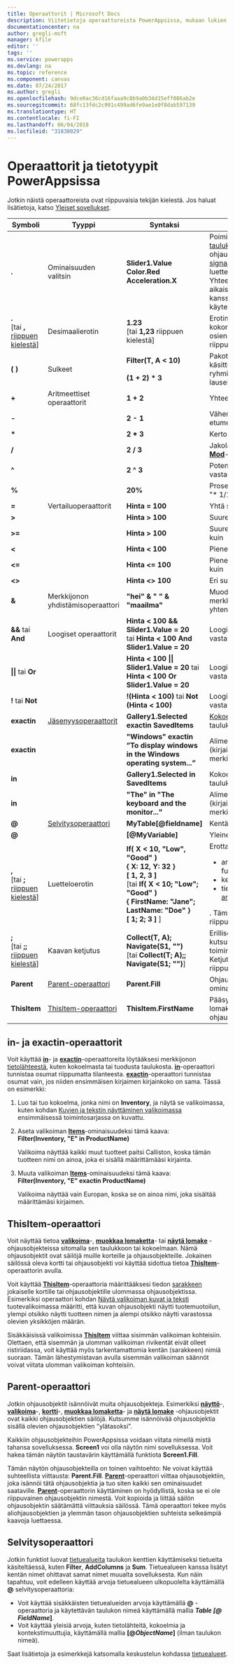 ```yaml
---
title: Operaattorit | Microsoft Docs
description: Viitetietoja operaattoreista PowerAppsissa, mukaan lukien syntaksi ja esimerkkejä
documentationcenter: na
author: gregli-msft
manager: kfile
editor: ''
tags: ''
ms.service: powerapps
ms.devlang: na
ms.topic: reference
ms.component: canvas
ms.date: 07/24/2017
ms.author: gregli
ms.openlocfilehash: 9dce0ac36cd16faaa9c8b9a0b34d15eff086ab2e
ms.sourcegitcommit: 68fc13fdc2c991c499ad6fe9ae1e0f8dab597139
ms.translationtype: HT
ms.contentlocale: fi-FI
ms.lasthandoff: 06/04/2018
ms.locfileid: "31838029"
---
```

# <a name="operators-and-data-types-in-powerapps"></a>Operaattorit ja tietotyypit PowerAppsissa
Jotkin näistä operaattoreista ovat riippuvaisia tekijän kielestä.  Jos haluat lisätietoja, katso [Yleiset sovellukset](../global-apps.md).

| Symboli | Tyyppi | Syntaksi | Kuvaus |
| --- | --- | --- | --- |
| **.** |Ominaisuuden valitsin |**Slider1.Value<br>Color.Red<br>Acceleration.X** |Poimii ominaisuuden [taulukosta](../working-with-tables.md), ohjausobjektista, [signaalista](signals.md) tai luetteloinnista.  Yhteensopivuus aikaisempien versioiden kanssa, **!** on myös käytettävissä. |
| **.**<br>[tai **,** [riippuen kielestä](../global-apps.md)] |Desimaalierotin |**1.23**<br>[tai **1,23** riippuen kielestä] |Erotin numeron kokonaisosien ja murto-osien välissä.  Merkki on riippuvainen kielestä. |
| **( )** |Sulkeet |**Filter(T, A &lt; 10)**<br><br>**(1 + 2) * 3** |Pakottaa käsittelyjärjestyksen ja ryhmittää suuremman lausekkeen alilausekkeet |
| **+** |Aritmeettiset operaattorit |**1 + 2** |Yhteenlasku |
| **-** |&nbsp; |**2 - 1** |Vähennyslasku ja etumerkki |
| **\*** |&nbsp; |**2 * 3** |Kertolasku |
| **/** |&nbsp; |**2 / 3** |Jakolasku (katso myös **[Mod](function-mod.md)**-funktio) |
| **^** |&nbsp; |**2 ^ 3** |Potenssiin korotus, vastaa **[Power](function-numericals.md)**-funktiota |
| **%** |&nbsp; |**20%** |Prosenttiosuus (vastaa: &quot;* 1/100&quot;) |
| **=** |Vertailuoperaattorit |**Hinta = 100** |Yhtä suuri kuin |
| **&gt;** |&nbsp; |**Hinta &gt; 100** |Suurempi kuin |
| **&gt;=** |&nbsp; |**Hinta &gt; 100** |Suurempi tai yhtä suuri kuin |
| **&lt;** |&nbsp; |**Hinta &lt; 100** |Pienempi kuin |
| **&lt;=** |&nbsp; |**Hinta &lt;= 100** |Pienempi tai yhtä suuri kuin |
| **&lt;&gt;** |&nbsp; |**Hinta &lt;&gt; 100** |Eri suuri kuin |
| **&amp;** |Merkkijonon yhdistämisoperaattori |**&quot;hei&quot; &amp; &quot; &quot; &amp; &quot;maailma&quot;** |Muodostaa useista merkkijonoista yhtenäisen näkymän |
| **&amp;&amp;** tai **And** |Loogiset operaattorit |**Hinta &lt; 100 &amp;&amp; Slider1.Value = 20**<br>tai **Hinta &lt; 100 And Slider1.Value = 20** |Looginen yhdistäminen, vastaa **[And](function-logicals.md)**-funktiota |
| **&#124;&#124;** tai **Or** |&nbsp; |**Hinta &lt; 100 &#124;&#124; Slider1.Value = 20** tai **Hinta &lt; 100 Or Slider1.Value = 20** |Looginen erottaminen, vastaa **[Or](function-logicals.md)**-funktiota |
| **!** tai **Not** |&nbsp; |**!(Hinta &lt; 100)** tai **Not (Hinta &lt; 100)** |Looginen negaatio, vastaa **[Not](function-logicals.md)**-funktiota |
| **exactin** |[Jäsenyysoperaattorit](#in-and-exactin-operators) |**Gallery1.Selected exactin SavedItems** |[Kokoelmaan](../working-with-data-sources.md#collections) tai taulukkoon kuuluva |
| **exactin** |&nbsp; |**&quot;Windows&quot; exactin ”To display windows in the Windows operating system...”** |Alimerkkijonotesti (kirjainkoko on merkitsevä) |
| **in** |&nbsp; |**Gallery1.Selected in SavedItems** |Kokoelmaan tai taulukkoon kuuluva |
| **in** |&nbsp; |**&quot;The&quot; in &quot;The keyboard and the monitor...&quot;** |Alimerkkijonotesti (kirjainkoko ei ole merkitsevä) |
| **@** |[Selvitysoperaattori](#disambiguation-operator) |**MyTable[@fieldname]** |Kentän selvitys |
| **@** |&nbsp; |**[@MyVariable]** |Yleinen selvitys |
| **,**<br>[tai **;** [riippuen kielestä](../global-apps.md)] |Luetteloerotin |**If( X < 10, "Low", "Good" )**<br>**{ X: 12, Y: 32 }**<br>**[ 1, 2, 3 ]**<br>[tai **If( X < 10; "Low"; "Good" )<br>{ FirstName: "Jane"; LastName: "Doe" }<br>[ 1; 2; 3 ]** ] |Erottaa: <ul><li>argumentit funktiokutsuissa</li><li>kentät [tietueessa](../working-with-tables.md#elements-of-a-table)</li><li>tietueet [arvotaulukossa](../working-with-tables.md#inline-syntax)</li></ul>.  Tämä merkki on riippuvainen kielestä. |
| **;**<br>[tai **;;** [riippuen kielestä](../global-apps.md)] |Kaavan ketjutus |**Collect(T, A); Navigate(S1, &quot;&quot;)**<br>[tai **Collect(T; A);; Navigate(S1; &quot;&quot;)**] |Erilliset funktioiden kutsut toimintaominaisuuksissa.  Ketjutusoperaattori on riippuvainen kielestä. |
| **Parent** |[Parent-operaattori](#parent-operator) |**Parent.Fill** |Ohjausobjektin säilön ominaisuuksien käyttö |
| **ThisItem** |[ThisItem-operaattori](#thisitem-operator) |**ThisItem.FirstName** |Pääsy valikoiman tai lomakkeen ohjausobjektin kenttiin |

## <a name="in-and-exactin-operators"></a>in- ja exactin-operaattorit
Voit käyttää **[in](operators.md#in-and-exactin-operators)**- ja **[exactin](operators.md#in-and-exactin-operators)**-operaattoreita löytääksesi merkkijonon [tietolähteestä](../working-with-data-sources.md), kuten kokoelmasta tai tuodusta taulukosta. **[in](operators.md#in-and-exactin-operators)**-operaattori tunnistaa osumat riippumatta tilanteesta. **[exactin](operators.md#in-and-exactin-operators)**-operaattori tunnistaa osumat vain, jos niiden ensimmäisen kirjaimen kirjainkoko on sama. Tässä on esimerkki:

1. Luo tai tuo kokoelma, jonka nimi on **Inventory**, ja näytä se valikoimassa, kuten kohdan [Kuvien ja tekstin näyttäminen valikoimassa](../show-images-text-gallery-sort-filter.md) ensimmäisessä toimintosarjassa on kuvattu.
2. Aseta valikoiman **[Items](../controls/properties-core.md)**-ominaisuudeksi tämä kaava:
   <br>**Filter(Inventory, "E" in ProductName)**
   
    Valikoima näyttää kaikki muut tuotteet paitsi Calliston, koska tämän tuotteen nimi on ainoa, joka ei sisällä määrittämääsi kirjainta.
3. Muuta valikoiman **[Items](../controls/properties-core.md)**-ominaisuudeksi tämä kaava:
   <br>**Filter(Inventory, "E" exactin ProductName)**
   
    Valikoima näyttää vain Europan, koska se on ainoa nimi, joka sisältää määrittämäsi kirjaimen.

## <a name="thisitem-operator"></a>ThisItem-operaattori
Voit näyttää tietoa **[valikoima](../controls/control-gallery.md)**-, **[muokkaa lomaketta](../controls/control-form-detail.md)**- tai **[näytä lomake](../controls/control-form-detail.md)** -ohjausobjekteissa sitomalla sen taulukkoon tai kokoelmaan.  Nämä ohjausobjektit ovat säilöjä muille korteille ja ohjausobjekteille.  Jokainen säilössä oleva kortti tai ohjausobjekti voi käyttää sidottua tietoa **[ThisItem](operators.md#thisitem-operator)**-operaattorin avulla.   

Voit käyttää **[ThisItem](operators.md#thisitem-operator)**-operaattoria määrittääksesi tiedon [sarakkeen](../working-with-tables.md#columns) jokaiselle kortille tai ohjausobjektille ulommassa ohjausobjektissa. Esimerkiksi operaattori kohdan [Näytä valikoiman kuvat ja teksti](../show-images-text-gallery-sort-filter.md) tuotevalikoimassa määritti, että kuvan ohjausobjekti näytti tuotemuotoilun, ylempi otsikko näytti tuotteen nimen ja alempi otsikko näytti varastossa olevien yksikköjen määrän.

Sisäkkäisissä valikoimissa **[ThisItem](operators.md#thisitem-operator)** viittaa sisimmän valikoiman kohteisiin. Olettaen, että sisemmän ja ulomman valikoiman rivikentät eivät olleet ristiriidassa, voit käyttää myös tarkentamattomia kentän (sarakkeen) nimiä suoraan. Tämän lähestymistavan avulla sisemmän valikoiman säännöt voivat viitata ulomman valikoiman kohteisiin.

## <a name="parent-operator"></a>Parent-operaattori
Jotkin ohjausobjektit isännöivät muita ohjausobjekteja. Esimerkiksi **[näyttö](../controls/control-screen.md)**-, **[valikoima](../controls/control-gallery.md)**-, **[kortti](../controls/control-card.md)**-, **[muokkaa lomaketta](../controls/control-form-detail.md)**- ja **[näytä lomake](../controls/control-form-detail.md)** -ohjausobjektit ovat kaikki ohjausobjektien säilöjä. Kutsumme isännöivää ohjausobjektia sisällä olevien ohjausobjektien ”ylätasoksi”.

Kaikkiin ohjausobjekteihin PowerAppsissa voidaan viitata nimellä mistä tahansa sovelluksessa. **Screen1** voi olla näytön nimi sovelluksessa. Voit hakea tämän näytön taustavärin käyttämällä funktiota **Screen1.Fill**.

Tämän näytön ohjausobjekteilla on toinen vaihtoehto: Ne voivat käyttää suhteellista viittausta: **Parent.Fill**. **[Parent](operators.md#parent-operator)**-operaattori viittaa ohjausobjektiin, joka isännöi tätä ohjausobjektia ja tuo siten kaikki sen ominaisuudet saataville. **[Parent](operators.md#parent-operator)**-operaattorin käyttäminen on hyödyllistä, koska se ei ole riippuvainen ohjausobjektin nimestä. Voit kopioida ja liittää säilön ohjausobjektin säätämättä viittauksia säilössä. Tämä operaattori tekee myös aliohjausobjektien ja ylemmän tason ohjausobjektien suhteista selkeämpiä kaavoja luettaessa.

## <a name="disambiguation-operator"></a>Selvitysoperaattori
Jotkin funktiot luovat [tietuealueita](../working-with-tables.md#record-scope) taulukon kenttien käyttämiseksi tietueita käsiteltäessä, kuten **Filter**, **AddColumns** ja **Sum**.  Tietuealueen kanssa lisätyt kentän nimet ohittavat samat nimet muualta sovelluksesta.  Kun näin tapahtuu, voit edelleen käyttää arvoja tietuealueen ulkopuolelta käyttämällä **@** selvitysoperaattoria:

* Voit käyttää sisäkkäisten tietuealueiden arvoja käyttämällä **@** -operaattoria ja käytettävän taulukon nimeä käyttämällä mallia ***Table *[@* FieldName*]**.  
* Voit käyttää yleisiä arvoja, kuten tietolähteitä, kokoelmia ja kontekstimuuttujia, käyttämällä mallia **[@*ObjectName*]** (ilman taulukon nimeä).

Saat lisätietoja ja esimerkkejä katsomalla keskustelun kohdassa [tietuealueet](../working-with-tables.md#record-scope).


